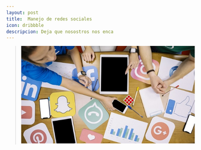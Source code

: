 ```yaml
---
layout: post
title:  Manejo de redes sociales
icon: dribbble
descripcion: Deja que nosostros nos enca
---
```


>![Redes Sociales](\assets\img\slide\Manejo-de-redes-sociales.jpg)